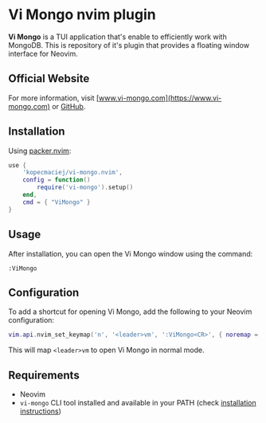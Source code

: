 # Vi Mongo nvim plugin

**Vi Mongo** is a TUI application that's enable to efficiently work with MongoDB.
This is repository of it's plugin that provides a floating window interface for
Neovim.

## Official Website

For more information, visit [www.vi-mongo.com](https://www.vi-mongo.com)
or [GitHub](https://github.com/kopecmaciej/vi-mongo.nvim).

## Installation

Using [packer.nvim](https://github.com/wbthomason/packer.nvim):

```lua
use {
    'kopecmaciej/vi-mongo.nvim',
    config = function()
        require('vi-mongo').setup()
    end,
    cmd = { "ViMongo" }
}
```

## Usage

After installation, you can open the Vi Mongo window using the command:

```
:ViMongo
```

## Configuration

To add a shortcut for opening Vi Mongo, add the following to your Neovim
configuration:

```lua
vim.api.nvim_set_keymap('n', '<leader>vm', ':ViMongo<CR>', { noremap = true, silent = true })
```

This will map `<leader>vm` to open Vi Mongo in normal mode.

## Requirements

- Neovim
- `vi-mongo` CLI tool installed and available in your PATH (check [installation
  instructions](https://vi-mongo.com/docs/installation))
